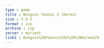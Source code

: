 ```yaml
---
type : game
title : Bongsin Yeonui 2 (Korea)
size : 3.9 G
format : iso
archive : zip
server : myrient
link2 : Bongsin%20Yeonui%202%20%28Korea%29
---
```

